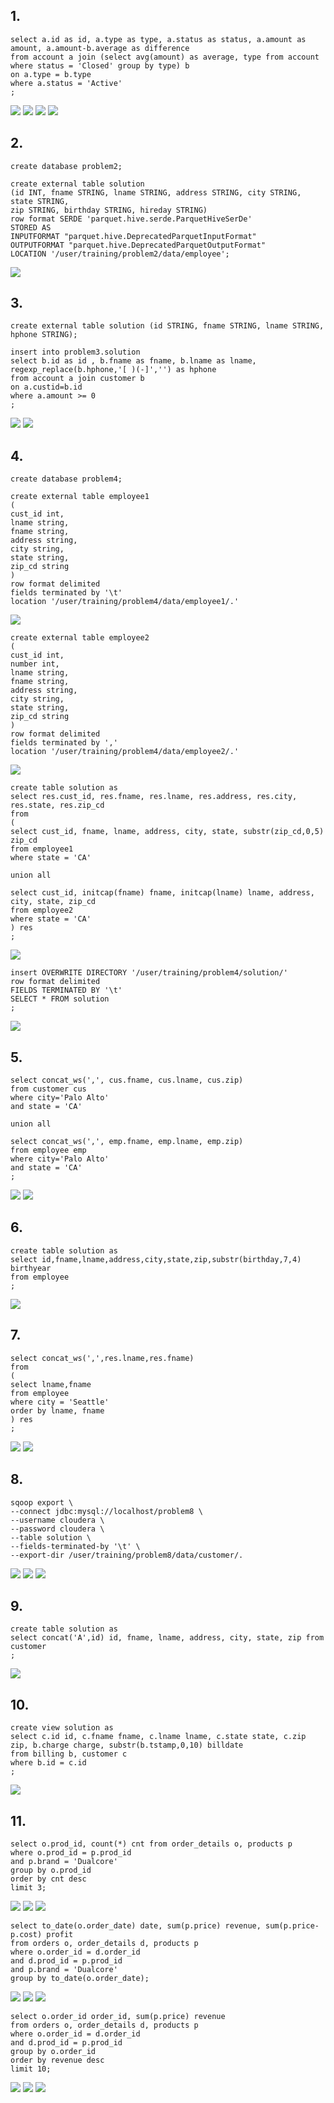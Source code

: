 ## 1.
~~~
select a.id as id, a.type as type, a.status as status, a.amount as amount, a.amount-b.average as difference
from account a join (select avg(amount) as average, type from account where status = 'Closed' group by type) b
on a.type = b.type
where a.status = 'Active'
;
~~~
![](/img/2-problem1.PNG)
![](/img/2-1.PNG)
![](/img/2-3.PNG)
![](/img/2-2.PNG)


## 2.
~~~
create database problem2;

create external table solution
(id INT, fname STRING, lname STRING, address STRING, city STRING, state STRING,
zip STRING, birthday STRING, hireday STRING)
row format SERDE 'parquet.hive.serde.ParquetHiveSerDe'
STORED AS
INPUTFORMAT "parquet.hive.DeprecatedParquetInputFormat"
OUTPUTFORMAT "parquet.hive.DeprecatedParquetOutputFormat"
LOCATION '/user/training/problem2/data/employee';
~~~
![](/img/2-4.PNG)

## 3.

~~~
create external table solution (id STRING, fname STRING, lname STRING, hphone STRING);

insert into problem3.solution
select b.id as id , b.fname as fname, b.lname as lname, regexp_replace(b.hphone,'[ )(-]','') as hphone
from account a join customer b
on a.custid=b.id
where a.amount >= 0
;

~~~
![](/img/2-5.PNG)
![](/img/2-6.PNG)

## 4.
~~~
create database problem4;

create external table employee1
(
cust_id int,
lname string,
fname string,
address string,
city string,
state string,
zip_cd string
)
row format delimited
fields terminated by '\t'
location '/user/training/problem4/data/employee1/.'
~~~
![](/img/2-7.PNG)

~~~
create external table employee2
(
cust_id int,
number int,
lname string,
fname string,
address string,
city string,
state string,
zip_cd string
)
row format delimited
fields terminated by ','
location '/user/training/problem4/data/employee2/.'
~~~
![](/img/2-8.PNG)


~~~
create table solution as
select res.cust_id, res.fname, res.lname, res.address, res.city, res.state, res.zip_cd
from
(
select cust_id, fname, lname, address, city, state, substr(zip_cd,0,5) zip_cd
from employee1
where state = 'CA'

union all

select cust_id, initcap(fname) fname, initcap(lname) lname, address, city, state, zip_cd
from employee2
where state = 'CA'
) res
;
~~~
![](/img/2-9.PNG)

~~~
insert OVERWRITE DIRECTORY '/user/training/problem4/solution/'
row format delimited
FIELDS TERMINATED BY '\t'
SELECT * FROM solution
;
~~~

![](/img/2-10.PNG)

## 5.
~~~
select concat_ws(',', cus.fname, cus.lname, cus.zip)
from customer cus
where city='Palo Alto'
and state = 'CA'

union all

select concat_ws(',', emp.fname, emp.lname, emp.zip)
from employee emp
where city='Palo Alto'
and state = 'CA'
;
~~~
![](/img/2-problem5.PNG)
![](/img/2-11.PNG)


## 6.
~~~
create table solution as
select id,fname,lname,address,city,state,zip,substr(birthday,7,4) birthyear
from employee
;
~~~
![](/img/2-12.PNG)


## 7.
~~~
select concat_ws(',',res.lname,res.fname)
from
(
select lname,fname
from employee
where city = 'Seattle'
order by lname, fname
) res
;
~~~
![](/img/2-problem7.PNG)
![](/img/2-13.PNG)


## 8.
~~~
sqoop export \
--connect jdbc:mysql://localhost/problem8 \
--username cloudera \
--password cloudera \
--table solution \
--fields-terminated-by '\t' \
--export-dir /user/training/problem8/data/customer/.
~~~
![](/img/2-14.PNG)
![](/img/2-15.PNG)
![](/img/2-16.PNG)


## 9.
~~~
create table solution as
select concat('A',id) id, fname, lname, address, city, state, zip from customer
;
~~~
![](/img/2-17.PNG)


## 10.
~~~
create view solution as
select c.id id, c.fname fname, c.lname lname, c.state state, c.zip zip, b.charge charge, substr(b.tstamp,0,10) billdate
from billing b, customer c
where b.id = c.id
;
~~~
![](/img/2-18.PNG)

## 11.
~~~
select o.prod_id, count(*) cnt from order_details o, products p
where o.prod_id = p.prod_id
and p.brand = 'Dualcore'
group by o.prod_id
order by cnt desc
limit 3;
~~~
![](/img/2-problem11-a.PNG)
![](/img/2-19.PNG)
![](/img/2-20.PNG)

~~~
select to_date(o.order_date) date, sum(p.price) revenue, sum(p.price-p.cost) profit
from orders o, order_details d, products p
where o.order_id = d.order_id
and d.prod_id = p.prod_id
and p.brand = 'Dualcore'
group by to_date(o.order_date);
~~~
![](/img/2-problem11-b.PNG)
![](/img/2-21.PNG)
![](/img/2-22.PNG)


~~~
select o.order_id order_id, sum(p.price) revenue
from orders o, order_details d, products p
where o.order_id = d.order_id
and d.prod_id = p.prod_id
group by o.order_id
order by revenue desc
limit 10;
~~~
![](/img/2-problem11-c.PNG)
![](/img/2-23.PNG)
![](/img/2-24.PNG)
